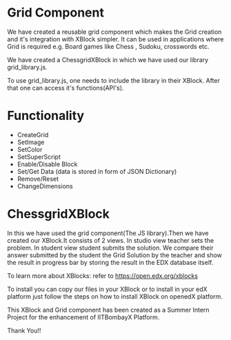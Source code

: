 # Grid Component

We have created a reusable grid component which makes the Grid creation and it's integration with XBlock simpler.
It can be used in applications where Grid is required e.g. Board games like Chess , Sudoku, crosswords etc.

We have created a ChessgridXBlock in which we have used our library grid_library.js.

To use grid_library.js, one needs to include the library in their XBlock.
After that one can access it's functions(API's).

# Functionality

  - CreateGrid
  - SetImage
  - SetColor
  - SetSuperScript
  - Enable/Disable Block
  - Set/Get Data     (data is stored in form of JSON Dictionary)
  - Remove/Reset
  - ChangeDimensions


# ChessgridXBlock
In this we have used the grid component(The JS library).Then we have created our XBlock.It consists of 2 views.
In studio view teacher sets the problem.
In student view student submits the solution.
We compare their answer submitted by the student the Grid Solution by the teacher and show the result in progress bar by storing the result in the EDX database itself.

To learn more about XBlocks:
refer to https://open.edx.org/xblocks

To install you can copy our files in your XBlock or to install in your edX platform just follow the steps on how to install XBlock on openedX platform.

This XBlock and Grid component has been created as a Summer Intern Project for the enhancement of IITBombayX Platform.

Thank You!!

